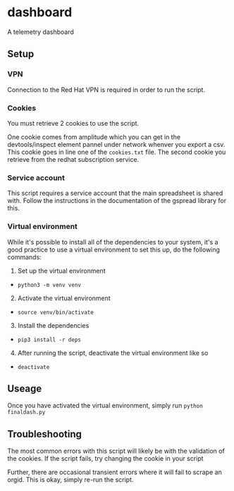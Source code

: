 # dashboard
A telemetry dashboard

## Setup

### VPN

Connection to the Red Hat VPN is required in order to run the script.

### Cookies

You must retrieve 2 cookies to use the script.

One cookie comes from amplitude which you can get in the devtools/inspect element pannel under network whenver you export a csv. This cookie goes in line one of the `cookies.txt` file. The second cookie you retrieve from the redhat subscription service.

### Service account

This script requires a service account that the main spreadsheet is shared with. Follow the instructions in the documentation of the gspread library for this.

### Virtual environment

While it's possible to install all of the dependencies to your system, it's a good practice to use a virtual environment to set this up, do the following commands:

1. Set up the virtual environment
  - `python3 -m venv venv`

2. Activate the virtual environment
  - `source venv/bin/activate`

3. Install the dependencies
  - `pip3 install -r deps`

4. After running the script, deactivate the virtual environment like so
  - `deactivate`


## Useage

Once you have activated the virtual environment, simply run `python finaldash.py`

## Troubleshooting

The most common errors with this script will likely be with the validation of the cookies. If the script fails, try changing the cookie in your script

Further, there are occasional transient errors where it will fail to scrape an orgid. This is okay, simply re-run the script.
